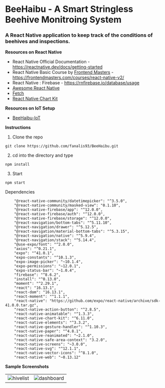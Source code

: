 # BeeHaibu - A Smart Stringless Beehive Monitroing System

### A React Native application to keep track of the conditions of beehives and inspections.

**Resources on React Native**
* React Native Official Documentation - https://reactnative.dev/docs/getting-started
* React Native Basic Course by [Frontend Masters](https://frontendmasters.com/) - https://frontendmasters.com/courses/react-native-v2/
* React Native : Firebase - https://rnfirebase.io/database/usage
* [Awesome React Native](https://github.com/jondot/awesome-react-native#readme)
* [Fetch](https://github.com/react-native-community/fetch)
* [React Native Chart Kit](https://github.com/indiespirit/react-native-chart-kit)

**Resources on IoT Setup**
* [BeeHaibu-IoT](https://github.com/fanalis93/BeeHaibu-IOT)

**Instructions**
1. Clone the repo
```
git clone https://github.com/fanalis93/BeeHaibu.git
```
2. cd into the directory and type
```
npm install
```
3. Start
```
npm start
```
Dependencies
```
    "@react-native-community/datetimepicker": "^3.5.0",
    "@react-native-community/masked-view": "0.1.10",
    "@react-native-firebase/app": "^12.0.0",
    "@react-native-firebase/auth": "^12.0.0",
    "@react-native-firebase/storage": "^12.0.0",
    "@react-navigation/bottom-tabs": "^5.11.10",
    "@react-navigation/drawer": "^5.12.5",
    "@react-navigation/material-bottom-tabs": "^5.3.15",
    "@react-navigation/native": "^5.9.4",
    "@react-navigation/stack": "^5.14.4",
    "@use-expo/font": "^2.0.0",
    "axios": "^0.21.1",
    "expo": "^41.0.1",
    "expo-constants": "^10.1.3",
    "expo-image-picker": "~10.1.4",
    "expo-permissions": "~12.0.1",
    "expo-status-bar": "~1.0.4",
    "firebase": "^8.6.2",
    "install": "^0.13.0",
    "moment": "^2.29.1",
    "react": "16.13.1",
    "react-dom": "16.13.1",
    "react-moment": "^1.1.1",
    "react-native": "https://github.com/expo/react-native/archive/sdk-41.0.0.tar.gz",
    "react-native-action-button": "^2.8.5",
    "react-native-animatable": "^1.3.3",
    "react-native-chart-kit": "^6.11.0",
    "react-native-elements": "^3.3.2",
    "react-native-gesture-handler": "^1.10.3",
    "react-native-paper": "^4.8.1",
    "react-native-reanimated": "~2.1.0",
    "react-native-safe-area-context": "3.2.0",
    "react-native-screens": "~3.0.0",
    "react-native-svg": "^12.1.1",
    "react-native-vector-icons": "^8.1.0",
    "react-native-web": "~0.13.12"
```

**Sample Screenshots**

|      |  |
| ---      | ---       |
| ![hivelist](https://user-images.githubusercontent.com/28630547/164465053-12b72e34-5a17-499b-98f4-d8c59aa29fff.jpeg) |    ![dashboard](https://user-images.githubusercontent.com/28630547/164464991-452ab3b8-897e-45cf-8a36-bde4bba032b1.jpeg)     |
